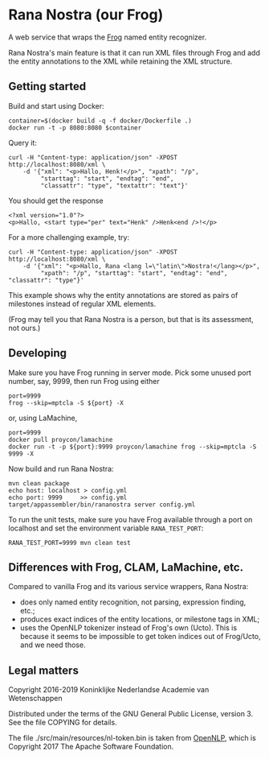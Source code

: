Rana Nostra (our Frog)
======================

A web service that wraps the [Frog](https://languagemachines.github.io/frog/)
named entity recognizer.

Rana Nostra's main feature is that it can run XML files through Frog and add
the entity annotations to the XML while retaining the XML structure.


Getting started
---------------

Build and start using Docker:

    container=$(docker build -q -f docker/Dockerfile .)
    docker run -t -p 8080:8080 $container

Query it:

    curl -H "Content-type: application/json" -XPOST http://localhost:8080/xml \
        -d '{"xml": "<p>Hallo, Henk!</p>", "xpath": "/p",
             "starttag": "start", "endtag": "end",
             "classattr": "type", "textattr": "text"}'

You should get the response

    <?xml version="1.0"?>
    <p>Hallo, <start type="per" text="Henk" />Henk<end />!</p>

For a more challenging example, try:

    curl -H "Content-type: application/json" -XPOST http://localhost:8080/xml \
        -d '{"xml": "<p>Hallo, Rana <lang l=\"latin\">Nostra!</lang></p>",
             "xpath": "/p", "starttag": "start", "endtag": "end", "classattr": "type"}'

This example shows why the entity annotations are stored as pairs of milestones
instead of regular XML elements.

(Frog may tell you that Rana Nostra is a person, but that is its assessment,
not ours.)


Developing
----------

Make sure you have Frog running in server mode. Pick some unused port number,
say, 9999, then run Frog using either

    port=9999
    frog --skip=mptcla -S ${port} -X

or, using LaMachine,

    port=9999
    docker pull proycon/lamachine
    docker run -t -p ${port}:9999 proycon/lamachine frog --skip=mptcla -S 9999 -X

Now build and run Rana Nostra:

    mvn clean package
    echo host: localhost > config.yml
    echo port: 9999     >> config.yml
    target/appassembler/bin/rananostra server config.yml 

To run the unit tests, make sure you have Frog available through a port on
localhost and set the environment variable `RANA_TEST_PORT`:

    RANA_TEST_PORT=9999 mvn clean test



Differences with Frog, CLAM, LaMachine, etc.
--------------------------------------------

Compared to vanilla Frog and its various service wrappers, Rana Nostra:

* does only named entity recognition, not parsing, expression finding, etc.;
* produces exact indices of the entity locations, or milestone tags in XML;
* uses the OpenNLP tokenizer instead of Frog's own (Ucto). This is because
  it seems to be impossible to get token indices out of Frog/Ucto, and we
  need those.


Legal matters
-------------

Copyright 2016-2019 Koninklijke Nederlandse Academie van Wetenschappen

Distributed under the terms of the GNU General Public License, version 3.
See the file COPYING for details.

The file ./src/main/resources/nl-token.bin is taken from [OpenNLP][opennlp],
which is Copyright 2017 The Apache Software Foundation.

[opennlp]: http://opennlp.sourceforge.net/models-1.5/
